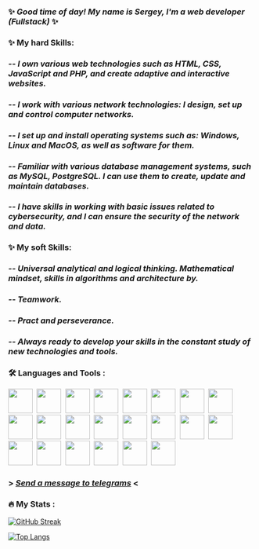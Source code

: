 
### ✨ *Good time of day! My name is Sergey, I'm a web developer (Fullstack)* ✨

### ✨ My hard Skills:
### *-- I own various web technologies such as HTML, CSS, JavaScript and PHP, and create adaptive and interactive websites.*
### *-- I work with various network technologies: I design, set up and control computer networks.*
### *-- I set up and install operating systems such as: Windows, Linux and MacOS, as well as software for them.*
### *-- Familiar with various database management systems, such as MySQL, PostgreSQL. I can use them to create, update and maintain databases.*
### *-- I have skills in working with basic issues related to cybersecurity, and I can ensure the security of the network and data.*

### ✨ My soft Skills:
### *-- Universal analytical and logical thinking. Mathematical mindset, skills in algorithms and architecture by.*
### *-- Teamwork.*
### *-- Pract and perseverance.*
### *-- Always ready to develop your skills in the constant study of new technologies and tools.*

### :hammer_and_wrench: Languages and Tools :
<kbd>
  <img src="https://github.com/DeluxWebSite/DeluxWebSite/assets/78999363/6907f9b0-5157-47a8-b068-c11b6f0445f2" width="50" height="50"/>
</kbd>
<kbd>
  <img src="https://github.com/DeluxWebSite/DeluxWebSite/assets/78999363/26c24828-6939-4f18-9ae4-9be9c69a3b0c" width="50" height="50"/>
</kbd>
<kbd>
  <img src="https://github.com/DeluxWebSite/DeluxWebSite/assets/78999363/36f83598-e3e6-49ab-aa7b-a023017b428a" width="50" height="50"/>
</kbd>
<kbd>
  <img src="https://github.com/DeluxWebSite/DeluxWebSite/assets/78999363/442ae1db-e581-42e5-bac1-9bc904cab749" width="50" height="50"/>
</kbd>
<kbd>
  <img src="https://github.com/DeluxWebSite/DeluxWebSite/assets/78999363/5dc5af79-ddc4-4d34-8a9d-b756dbf3191c" width="50" height="50"/>
</kbd>
<kbd>
  <img src="https://github.com/DeluxWebSite/DeluxWebSite/assets/78999363/80d60f15-1b70-4d66-ad02-85bb3d96c992" width="50" height="50"/>
</kbd>
<kbd>
  <img src="https://github.com/DeluxWebSite/DeluxWebSite/assets/78999363/df82cc0b-9eef-4f7f-bf84-8fcb86d16318" width="50" height="50"/>
</kbd>
<kbd>
  <img src="https://github.com/DeluxWebSite/DeluxWebSite/assets/78999363/0152ab18-581c-4a01-b840-f763cbba0dfd" width="50" height="50"/>
</kbd>
<kbd>
  <img src="https://github.com/DeluxWebSite/DeluxWebSite/assets/78999363/97c8fec6-952b-4719-9687-492a8e63849b" width="50" height="50"/>
</kbd>
<kbd>
  <img src="https://github.com/DeluxWebSite/DeluxWebSite/assets/78999363/9ff3ebe8-bbb5-43ee-9ea1-5dfc344efb06" width="50" height="50"/>
</kbd>
<kbd>
  <img src="https://github.com/DeluxWebSite/DeluxWebSite/assets/78999363/dacba462-2fb3-4ff0-a36a-5bb7c948f72c" width="50" height="50"/>
</kbd>
<kbd>
  <img src="https://github.com/DeluxWebSite/DeluxWebSite/assets/78999363/3a3f3999-12b2-4996-a469-683aa0f0bb6b" width="50" height="50"/>
</kbd>
<kbd>
  <img src="https://github.com/DeluxWebSite/DeluxWebSite/assets/78999363/b07f4983-2edb-41f9-8d68-78e2324b0936" width="50" height="50"/>
</kbd>
<kbd>
  <img src="https://github.com/DeluxWebSite/DeluxWebSite/assets/78999363/8c72fcf3-f4d1-4813-b477-696a007fa1ce" width="50" height="50"/>
</kbd>
<kbd>
  <img src="https://github.com/DeluxWebSite/DeluxWebSite/assets/78999363/cb7b47ae-774b-4d96-b1fd-a2f75d98e619" width="50" height="50"/>
</kbd>
<kbd>
  <img src="https://github.com/DeluxWebSite/DeluxWebSite/assets/78999363/eb98a9f4-f82c-4d81-a64e-c6b250520a02" width="50" height="50"/>
</kbd>
<kbd>
  <img src="https://github.com/DeluxWebSite/DeluxWebSite/assets/78999363/c6c7985b-9ee0-4f5a-9c81-0b26fbf163e0" width="50" height="50"/>
</kbd>
<kbd>
  <img src="https://github.com/DeluxWebSite/DeluxWebSite/assets/78999363/31c6479f-161f-4e1a-bc40-1dda6b90b081" width="50" height="50"/>
</kbd>
<kbd>
  <img src="https://github.com/DeluxWebSite/DeluxWebSite/assets/78999363/a2fbfae3-1b81-4b8e-9acb-c2c4fbfe3a24" width="50" height="50"/>
</kbd>
<kbd>
  <img src="https://github.com/DeluxWebSite/DeluxWebSite/assets/78999363/1ddc077d-b02c-416e-ab82-92e2c9a19258" width="50" height="50"/>
</kbd>
<kbd>
  <img src="https://github.com/DeluxWebSite/DeluxWebSite/assets/78999363/b2d4a78d-23b3-4906-8e2e-d670f82e8ca8" width="50" height="50"/>
</kbd>
<kbd>
  <img src="https://github.com/DeluxWebSite/DeluxWebSite/assets/78999363/beddeed5-b313-40c2-b12f-baef1795c110" width="50" height="50"/>
</kbd>


###  > [*Send a message to telegrams*](https://t.me/Serge_WebDev) <

### :fire: My Stats :

[![GitHub Streak](http://github-readme-streak-stats.herokuapp.com?user=DeluxWebSite&theme=dark&background=000000)](https://git.io/streak-stats)

[![Top Langs](https://github-readme-stats.vercel.app/api/top-langs/?username=DeluxWebSite&layout=compact&theme=vision-friendly-dark)](https://github.com/anuraghazra/github-readme-stats)

